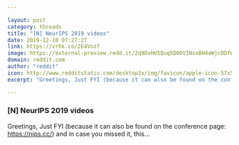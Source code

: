 ```yaml
---

layout: post
category: threads
title: "[N] NeurIPS 2019 videos"
date: 2019-12-10 07:27:27
link: https://vrhk.co/2E4Vnzf
image: https://external-preview.redd.it/2q9DvHU5Quq5D0OVINsxBH4aWjcDDfWc7yle-9YoGsA.jpg?width=510&height=267.015706806&auto=webp&s=60d55160eb8ad0ae7bd6c4ec5f31684b7fda001a
domain: reddit.com
author: "reddit"
icon: http://www.redditstatic.com/desktop2x/img/favicon/apple-icon-57x57.png
excerpt: "Greetings, Just FYI (because it can also be found on the conference page: [<https://nips.cc/>](<https://nips.cc/>)) and in case you missed it, this..."

---
```


### [N] NeurIPS 2019 videos

Greetings, Just FYI (because it can also be found on the conference page: [<https://nips.cc/>](<https://nips.cc/>)) and in case you missed it, this...